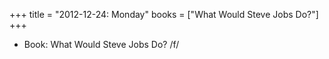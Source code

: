 +++
title = "2012-12-24: Monday"
books = ["What Would Steve Jobs Do?"]
+++


* Book: What Would Steve Jobs Do? /f/
